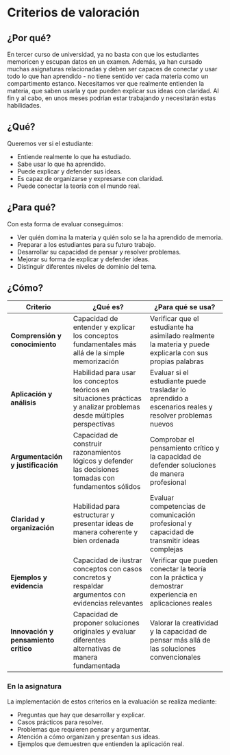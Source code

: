 # Criterios de valoración

## ¿Por qué?

En tercer curso de universidad, ya no basta con que los estudiantes memoricen y escupan datos en un examen. Además, ya han cursado muchas asignaturas relacionadas y deben ser capaces de conectar y usar todo lo que han aprendido - no tiene sentido ver cada materia como un compartimento estanco. Necesitamos ver que realmente entienden la materia, que saben usarla y que pueden explicar sus ideas con claridad. Al fin y al cabo, en unos meses podrían estar trabajando y necesitarán estas habilidades.

## ¿Qué?

Queremos ver si el estudiante:

- Entiende realmente lo que ha estudiado.
- Sabe usar lo que ha aprendido.
- Puede explicar y defender sus ideas.
- Es capaz de organizarse y expresarse con claridad.
- Puede conectar la teoría con el mundo real.

## ¿Para qué?

Con esta forma de evaluar conseguimos:

- Ver quién domina la materia y quién solo se la ha aprendido de memoria.
- Preparar a los estudiantes para su futuro trabajo.
- Desarrollar su capacidad de pensar y resolver problemas.
- Mejorar su forma de explicar y defender ideas.
- Distinguir diferentes niveles de dominio del tema.

## ¿Cómo?

|Criterio|¿Qué es?|¿Para qué se usa?|
|-|-|-|
|**Comprensión y conocimiento**|Capacidad de entender y explicar los conceptos fundamentales más allá de la simple memorización|Verificar que el estudiante ha asimilado realmente la materia y puede explicarla con sus propias palabras|
|**Aplicación y análisis**|Habilidad para usar los conceptos teóricos en situaciones prácticas y analizar problemas desde múltiples perspectivas|Evaluar si el estudiante puede trasladar lo aprendido a escenarios reales y resolver problemas nuevos|
|**Argumentación y justificación**|Capacidad de construir razonamientos lógicos y defender las decisiones tomadas con fundamentos sólidos|Comprobar el pensamiento crítico y la capacidad de defender soluciones de manera profesional|
|**Claridad y organización**|Habilidad para estructurar y presentar ideas de manera coherente y bien ordenada|Evaluar competencias de comunicación profesional y capacidad de transmitir ideas complejas|
|**Ejemplos y evidencia**|Capacidad de ilustrar conceptos con casos concretos y respaldar argumentos con evidencias relevantes|Verificar que pueden conectar la teoría con la práctica y demostrar experiencia en aplicaciones reales|
|**Innovación y pensamiento crítico**|Capacidad de proponer soluciones originales y evaluar diferentes alternativas de manera fundamentada|Valorar la creatividad y la capacidad de pensar más allá de las soluciones convencionales|

### En la asignatura

La implementación de estos criterios en la evaluación se realiza mediante:

- Preguntas que hay que desarrollar y explicar.
- Casos prácticos para resolver.
- Problemas que requieren pensar y argumentar.
- Atención a cómo organizan y presentan sus ideas.
- Ejemplos que demuestren que entienden la aplicación real.
